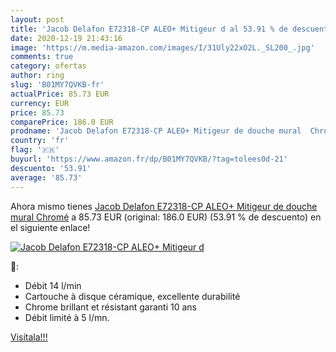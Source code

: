 ```yaml
---
layout: post
title: 'Jacob Delafon E72318-CP ALEO+ Mitigeur d al 53.91 % de descuento'
date: 2020-12-19 21:43:16
image: 'https://m.media-amazon.com/images/I/31Uly22xO2L._SL200_.jpg'
comments: true
category: ofertas
author: ring
slug: 'B01MY7QVKB-fr'
actualPrice: 85.73 EUR
currency: EUR
price: 85.73
comparePrice: 186.0 EUR
prodname: 'Jacob Delafon E72318-CP ALEO+ Mitigeur de douche mural  Chromé'
country: 'fr'
flag: '🇫🇷'
buyurl: 'https://www.amazon.fr/dp/B01MY7QVKB/?tag=tolees0d-21'
descuento: '53.91'
average: '85.73'
---
```


Ahora mismo tienes [Jacob Delafon E72318-CP ALEO+ Mitigeur de douche mural  Chromé](https://www.amazon.fr/dp/B01MY7QVKB/?tag=tolees0d-21) a 85.73 EUR (original: 186.0 EUR) (53.91 %  de descuento) en el siguiente enlace!

[![Jacob Delafon E72318-CP ALEO+ Mitigeur d](https://m.media-amazon.com/images/I/31Uly22xO2L._SL200_.jpg)](https://www.amazon.fr/dp/B01MY7QVKB/?tag=tolees0d-21)

🔎:

- Débit 14 l/min
- Cartouche à disque céramique, excellente durabilité
- Chrome brillant et résistant garanti 10 ans
- Débit limité à 5 l/mn.

[Visítala!!!](https://www.amazon.fr/dp/B01MY7QVKB/?tag=tolees0d-21)

